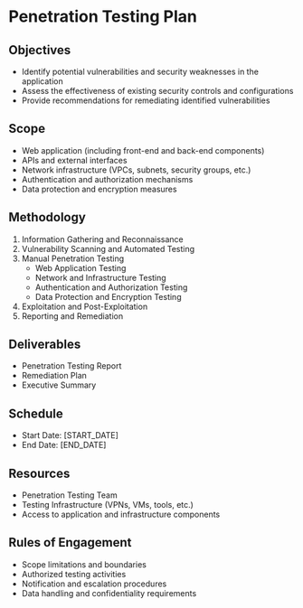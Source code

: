 # Penetration Testing Plan

## Objectives
- Identify potential vulnerabilities and security weaknesses in the application
- Assess the effectiveness of existing security controls and configurations
- Provide recommendations for remediating identified vulnerabilities

## Scope
- Web application (including front-end and back-end components)
- APIs and external interfaces
- Network infrastructure (VPCs, subnets, security groups, etc.)
- Authentication and authorization mechanisms
- Data protection and encryption measures

## Methodology
1. Information Gathering and Reconnaissance
2. Vulnerability Scanning and Automated Testing
3. Manual Penetration Testing
   - Web Application Testing
   - Network and Infrastructure Testing
   - Authentication and Authorization Testing
   - Data Protection and Encryption Testing
4. Exploitation and Post-Exploitation
5. Reporting and Remediation

## Deliverables
- Penetration Testing Report
- Remediation Plan
- Executive Summary

## Schedule
- Start Date: [START_DATE]
- End Date: [END_DATE]

## Resources
- Penetration Testing Team
- Testing Infrastructure (VPNs, VMs, tools, etc.)
- Access to application and infrastructure components

## Rules of Engagement
- Scope limitations and boundaries
- Authorized testing activities
- Notification and escalation procedures
- Data handling and confidentiality requirements